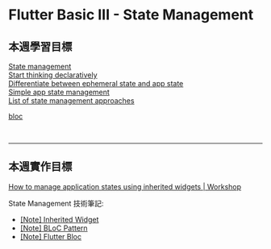 # Flutter Basic III - State Management

## 本週學習目標

[State management](https://docs.flutter.dev/development/data-and-backend/state-mgmt/intro)  
[Start thinking declaratively](https://docs.flutter.dev/development/data-and-backend/state-mgmt/declarative)  
[Differentiate between ephemeral state and app state](https://docs.flutter.dev/development/data-and-backend/state-mgmt/ephemeral-vs-app)  
[Simple app state management](https://docs.flutter.dev/development/data-and-backend/state-mgmt/simple)  
[List of state management approaches](https://docs.flutter.dev/development/data-and-backend/state-mgmt/options)

[bloc](https://bloclibrary.dev/)

<br>

---

## 本週實作目標

[How to manage application states using inherited widgets | Workshop](https://www.youtube.com/watch?v=LFcGPS6cGrY)

State Management 技術筆記:

- [[Note] Inherited Widget](https://hackmd.io/@A0kE5q5HSHaH_8OlyRKbyQ/HyLWX5bzh)
- [[Note] BLoC Pattern](https://hackmd.io/@A0kE5q5HSHaH_8OlyRKbyQ/HkyGB2Zz3)
- [[Note] Flutter Bloc](https://hackmd.io/@A0kE5q5HSHaH_8OlyRKbyQ/S1Yvk2Wz3)

